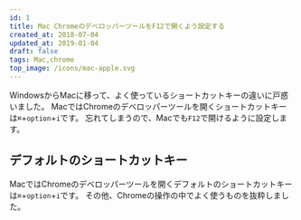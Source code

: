 ```yaml
---
id: 1
title: Mac ChromeのデベロッパーツールをF12で開くよう設定する
created_at: 2018-07-04
updated_at: 2019-01-04
draft: false
tags: Mac,chrome
top_image: /icons/mac-apple.svg
---
```

 
WindowsからMacに移って、よく使っているショートカットキーの違いに戸惑いました。
MacではChromeのデベロッパーツールを開くショートカットキーは`⌘`+`option`+`i`です。
忘れてしまうので、Macでも`F12`で開けるように設定します。
 
## デフォルトのショートカットキー
MacではChromeのデベロッパーツールを開くデフォルトのショートカットキーは`⌘`+`option`+`i`です。
その他、Chromeの操作の中でよく使うものを抜粋しました。
